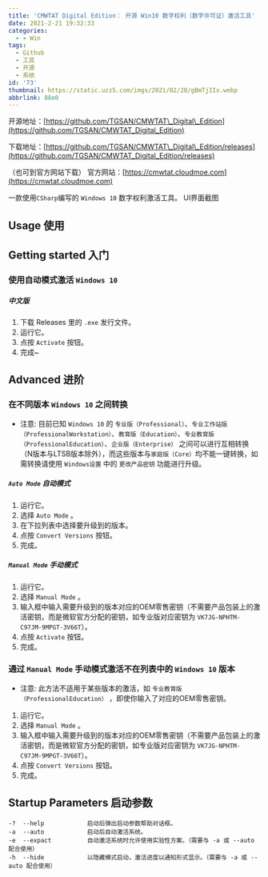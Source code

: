 ```yaml
---
title: 'CMWTAT Digital Edition： 开源 Win10 数字权利（数字许可证）激活工具'
date: 2021-2-21 19:32:33
categories:
  - - Win
tags:
  - Github
  - 工具
  - 开源
  - 系统
id: '73'
thumbnail: https://static.uzz5.com/imgs/2021/02/28/gBmTjIIx.webp
abbrlink: 88e0
---
```



开源地址：[https://github.com/TGSAN/CMWTAT\_Digital\_Edition](https://github.com/TGSAN/CMWTAT_Digital_Edition) 

下载地址：[https://github.com/TGSAN/CMWTAT\_Digital\_Edition/releases](https://github.com/TGSAN/CMWTAT_Digital_Edition/releases)

（也可到官方网站下载） 官方网站：[https://cmwtat.cloudmoe.com](https://cmwtat.cloudmoe.com) 

一款使用`CSharp`编写的 `Windows 10` 数字权利激活工具。 UI界面截图

## Usage 使用

## Getting started 入门

### 使用自动模式激活 `Windows 10`

##### 中文版

1.  下载 Releases 里的 `.exe` 发行文件。
2.  运行它。
3.  点按 `Activate` 按钮。
4.  完成~

## Advanced 进阶

### 在不同版本 `Windows 10` 之间转换

*   注意: 目前已知 `Windows 10` 的 `专业版（Professional）`、`专业工作站版（ProfessionalWorkstation）`、`教育版（Education）`、`专业教育版（ProfessionalEducation）`、`企业版（Enterprise）` 之间可以进行互相转换（N版本与LTSB版本除外），而这些版本与`家庭版（Core）`均不能一键转换，如需转换请使用 `Windows设置` 中的 `更改产品密钥` 功能进行升级。

##### `Auto Mode` 自动模式

1.  运行它。
2.  选择 `Auto Mode` 。
3.  在下拉列表中选择要升级到的版本。
4.  点按 `Convert Versions` 按钮。
5.  完成。

##### `Manual Mode` 手动模式

1.  运行它。
2.  选择 `Manual Mode` 。
3.  输入框中输入需要升级到的版本对应的OEM零售密钥（不需要产品包装上的激活密钥，而是微软官方分配的密钥，如专业版对应密钥为 `VK7JG-NPHTM-C97JM-9MPGT-3V66T`）。
4.  点按 `Activate` 按钮。
5.  完成。

### 通过 `Manual Mode` 手动模式激活不在列表中的 `Windows 10` 版本

*   注意: 此方法不适用于某些版本的激活，如 `专业教育版（ProfessionalEducation）` ，即使你输入了对应的OEM零售密钥。

1.  运行它。
2.  选择 `Manual Mode` 。
3.  输入框中输入需要升级到的版本对应的OEM零售密钥（不需要产品包装上的激活密钥，而是微软官方分配的密钥，如专业版对应密钥为 `VK7JG-NPHTM-C97JM-9MPGT-3V66T`）。
4.  点按 `Convert Versions` 按钮。
5.  完成。

## Startup Parameters 启动参数

```
-?  --help            启动后弹出启动参数帮助对话框。
-a  --auto            启动后自动激活系统。
-e  --expact          自动激活系统时允许使用实验性方案。（需要与 -a 或 --auto 配合使用）
-h  --hide            以隐藏模式启动，激活进度以通知形式显示。（需要与 -a 或 --auto 配合使用）
```